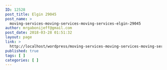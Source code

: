 ```yaml
---
ID: 12528
post_title: Elgin 29045
post_name: >
  moving-services-moving-services-moving-services-elgin-29045
author: mrgabonijeff@gmail.com
post_date: 2018-03-28 01:51:32
layout: page
link: >
  http://localhost/wordpress/moving-services-moving-services-moving-services-elgin-29045/
published: true
tags: [ ]
categories: [ ]
---
```

